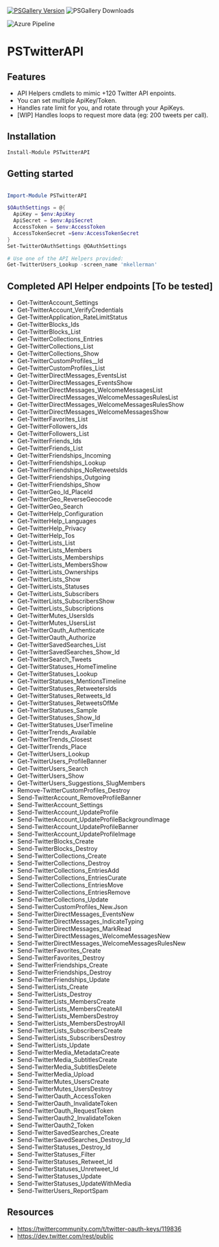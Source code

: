 [![PSGallery Version](https://img.shields.io/powershellgallery/v/PSTwitterAPI.svg?style=for-the-badge&label=PowerShell%20Gallery)](https://www.powershellgallery.com/packages/PSTwitterAPI/)
![PSGallery Downloads](https://img.shields.io/powershellgallery/dt/PSTwitterAPI.svg?style=for-the-badge&label=Downloads)

![Azure Pipeline](https://img.shields.io/azure-devops/build/mkellerman/PSTwitterAPI/7.svg?style=for-the-badge&label=Azure%20Pipeline)

# PSTwitterAPI

## Features

- API Helpers cmdlets to mimic +120 Twitter API enpoints.
- You can set multiple ApiKey/Token.
- Handles rate limit for you, and rotate through your ApiKeys.
- [WIP] Handles loops to request more data (eg: 200 tweets per call). 

## Installation

```powershell
Install-Module PSTwitterAPI
```

## Getting started

```powershell

Import-Module PSTwitterAPI

$OAuthSettings = @{
  ApiKey = $env:ApiKey
  ApiSecret = $env:ApiSecret
  AccessToken = $env:AccessToken
  AccessTokenSecret =$env:AccessTokenSecret
}
Set-TwitterOAuthSettings @OAuthSettings

# Use one of the API Helpers provided:
Get-TwitterUsers_Lookup -screen_name 'mkellerman'

```

## Completed API Helper endpoints [To be tested]
 - Get-TwitterAccount_Settings
 - Get-TwitterAccount_VerifyCredentials
 - Get-TwitterApplication_RateLimitStatus
 - Get-TwitterBlocks_Ids
 - Get-TwitterBlocks_List
 - Get-TwitterCollections_Entries
 - Get-TwitterCollections_List
 - Get-TwitterCollections_Show
 - Get-TwitterCustomProfiles__Id
 - Get-TwitterCustomProfiles_List
 - Get-TwitterDirectMessages_EventsList
 - Get-TwitterDirectMessages_EventsShow
 - Get-TwitterDirectMessages_WelcomeMessagesList
 - Get-TwitterDirectMessages_WelcomeMessagesRulesList
 - Get-TwitterDirectMessages_WelcomeMessagesRulesShow
 - Get-TwitterDirectMessages_WelcomeMessagesShow
 - Get-TwitterFavorites_List
 - Get-TwitterFollowers_Ids
 - Get-TwitterFollowers_List
 - Get-TwitterFriends_Ids
 - Get-TwitterFriends_List
 - Get-TwitterFriendships_Incoming
 - Get-TwitterFriendships_Lookup
 - Get-TwitterFriendships_NoRetweetsIds
 - Get-TwitterFriendships_Outgoing
 - Get-TwitterFriendships_Show
 - Get-TwitterGeo_Id_PlaceId
 - Get-TwitterGeo_ReverseGeocode
 - Get-TwitterGeo_Search
 - Get-TwitterHelp_Configuration
 - Get-TwitterHelp_Languages
 - Get-TwitterHelp_Privacy
 - Get-TwitterHelp_Tos
 - Get-TwitterLists_List
 - Get-TwitterLists_Members
 - Get-TwitterLists_Memberships
 - Get-TwitterLists_MembersShow
 - Get-TwitterLists_Ownerships
 - Get-TwitterLists_Show
 - Get-TwitterLists_Statuses
 - Get-TwitterLists_Subscribers
 - Get-TwitterLists_SubscribersShow
 - Get-TwitterLists_Subscriptions
 - Get-TwitterMutes_UsersIds
 - Get-TwitterMutes_UsersList
 - Get-TwitterOauth_Authenticate
 - Get-TwitterOauth_Authorize
 - Get-TwitterSavedSearches_List
 - Get-TwitterSavedSearches_Show_Id
 - Get-TwitterSearch_Tweets
 - Get-TwitterStatuses_HomeTimeline
 - Get-TwitterStatuses_Lookup
 - Get-TwitterStatuses_MentionsTimeline
 - Get-TwitterStatuses_RetweetersIds
 - Get-TwitterStatuses_Retweets_Id
 - Get-TwitterStatuses_RetweetsOfMe
 - Get-TwitterStatuses_Sample
 - Get-TwitterStatuses_Show_Id
 - Get-TwitterStatuses_UserTimeline
 - Get-TwitterTrends_Available
 - Get-TwitterTrends_Closest
 - Get-TwitterTrends_Place
 - Get-TwitterUsers_Lookup
 - Get-TwitterUsers_ProfileBanner
 - Get-TwitterUsers_Search
 - Get-TwitterUsers_Show
 - Get-TwitterUsers_Suggestions_SlugMembers
 - Remove-TwitterCustomProfiles_Destroy
 - Send-TwitterAccount_RemoveProfileBanner
 - Send-TwitterAccount_Settings
 - Send-TwitterAccount_UpdateProfile
 - Send-TwitterAccount_UpdateProfileBackgroundImage
 - Send-TwitterAccount_UpdateProfileBanner
 - Send-TwitterAccount_UpdateProfileImage
 - Send-TwitterBlocks_Create
 - Send-TwitterBlocks_Destroy
 - Send-TwitterCollections_Create
 - Send-TwitterCollections_Destroy
 - Send-TwitterCollections_EntriesAdd
 - Send-TwitterCollections_EntriesCurate
 - Send-TwitterCollections_EntriesMove
 - Send-TwitterCollections_EntriesRemove
 - Send-TwitterCollections_Update
 - Send-TwitterCustomProfiles_New.Json
 - Send-TwitterDirectMessages_EventsNew
 - Send-TwitterDirectMessages_IndicateTyping
 - Send-TwitterDirectMessages_MarkRead
 - Send-TwitterDirectMessages_WelcomeMessagesNew
 - Send-TwitterDirectMessages_WelcomeMessagesRulesNew
 - Send-TwitterFavorites_Create
 - Send-TwitterFavorites_Destroy
 - Send-TwitterFriendships_Create
 - Send-TwitterFriendships_Destroy
 - Send-TwitterFriendships_Update
 - Send-TwitterLists_Create
 - Send-TwitterLists_Destroy
 - Send-TwitterLists_MembersCreate
 - Send-TwitterLists_MembersCreateAll
 - Send-TwitterLists_MembersDestroy
 - Send-TwitterLists_MembersDestroyAll
 - Send-TwitterLists_SubscribersCreate
 - Send-TwitterLists_SubscribersDestroy
 - Send-TwitterLists_Update
 - Send-TwitterMedia_MetadataCreate
 - Send-TwitterMedia_SubtitlesCreate
 - Send-TwitterMedia_SubtitlesDelete
 - Send-TwitterMedia_Upload
 - Send-TwitterMutes_UsersCreate
 - Send-TwitterMutes_UsersDestroy
 - Send-TwitterOauth_AccessToken
 - Send-TwitterOauth_InvalidateToken
 - Send-TwitterOauth_RequestToken
 - Send-TwitterOauth2_InvalidateToken
 - Send-TwitterOauth2_Token
 - Send-TwitterSavedSearches_Create
 - Send-TwitterSavedSearches_Destroy_Id
 - Send-TwitterStatuses_Destroy_Id
 - Send-TwitterStatuses_Filter
 - Send-TwitterStatuses_Retweet_Id
 - Send-TwitterStatuses_Unretweet_Id
 - Send-TwitterStatuses_Update
 - Send-TwitterStatuses_UpdateWithMedia
 - Send-TwitterUsers_ReportSpam

## Resources

- https://twittercommunity.com/t/twitter-oauth-keys/119836
- https://dev.twitter.com/rest/public

